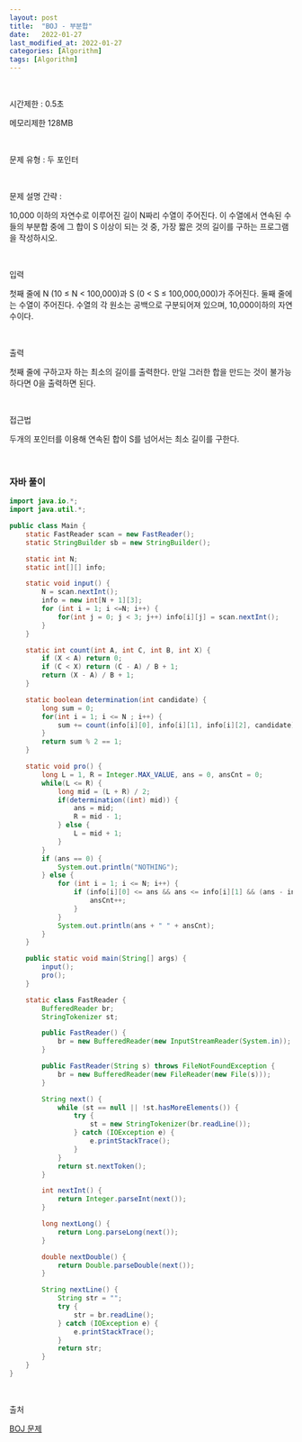 ```yaml
---
layout: post
title:  "BOJ - 부분합"
date:   2022-01-27
last_modified_at: 2022-01-27
categories: [Algorithm]
tags: [Algorithm]
---
```


<br/>

시간제한 : 0.5초

메모리제한 128MB

<br/>

문제 유형 : 두 포인터

<br/>

문제 설명 간략 :    

10,000 이하의 자연수로 이루어진 길이 N짜리 수열이 주어진다.
이 수열에서 연속된 수들의 부분합 중에 그 합이 S 이상이 되는 것 중,
가장 짧은 것의 길이를 구하는 프로그램을 작성하시오.


<br/>

입력

첫째 줄에 N (10 ≤ N < 100,000)과 S (0 < S ≤ 100,000,000)가 주어진다.
둘째 줄에는 수열이 주어진다. 수열의 각 원소는 공백으로 구분되어져 있으며, 10,000이하의 자연수이다.



<br/>

출력

첫째 줄에 구하고자 하는 최소의 길이를 출력한다. 만일 그러한 합을 만드는 것이 불가능하다면 0을 출력하면 된다.




<br/>
   
접근법

두개의 포인터를 이용해 연속된 합이 S를 넘어서는 최소 길이를 구한다.


<br/>

### 자바 풀이

```java
import java.io.*;
import java.util.*;

public class Main {
    static FastReader scan = new FastReader();
    static StringBuilder sb = new StringBuilder();

    static int N;
    static int[][] info;

    static void input() {
        N = scan.nextInt();
        info = new int[N + 1][3];
        for (int i = 1; i <=N; i++) {
            for(int j = 0; j < 3; j++) info[i][j] = scan.nextInt();
        }
    }

    static int count(int A, int C, int B, int X) {
        if (X < A) return 0;
        if (C < X) return (C - A) / B + 1;
        return (X - A) / B + 1;
    }

    static boolean determination(int candidate) {
        long sum = 0;
        for(int i = 1; i <= N ; i++) {
            sum += count(info[i][0], info[i][1], info[i][2], candidate);
        }
        return sum % 2 == 1;
    }

    static void pro() {
        long L = 1, R = Integer.MAX_VALUE, ans = 0, ansCnt = 0;
        while(L <= R) {
            long mid = (L + R) / 2;
            if(determination((int) mid)) {
                ans = mid;
                R = mid - 1;
            } else {
                L = mid + 1;
            }
        }
        if (ans == 0) {
            System.out.println("NOTHING");
        } else {
            for (int i = 1; i <= N; i++) {
                if (info[i][0] <= ans && ans <= info[i][1] && (ans - info[i][0]) % info[i][2] == 0) {
                    ansCnt++;
                }
            }
            System.out.println(ans + " " + ansCnt);
        }
    }

    public static void main(String[] args) {
        input();
        pro();
    }

    static class FastReader {
        BufferedReader br;
        StringTokenizer st;

        public FastReader() {
            br = new BufferedReader(new InputStreamReader(System.in));
        }

        public FastReader(String s) throws FileNotFoundException {
            br = new BufferedReader(new FileReader(new File(s)));
        }

        String next() {
            while (st == null || !st.hasMoreElements()) {
                try {
                    st = new StringTokenizer(br.readLine());
                } catch (IOException e) {
                    e.printStackTrace();
                }
            }
            return st.nextToken();
        }

        int nextInt() {
            return Integer.parseInt(next());
        }

        long nextLong() {
            return Long.parseLong(next());
        }

        double nextDouble() {
            return Double.parseDouble(next());
        }

        String nextLine() {
            String str = "";
            try {
                str = br.readLine();
            } catch (IOException e) {
                e.printStackTrace();
            }
            return str;
        }
    }
}

```

<br/>

출처

[BOJ 문제](https://www.acmicpc.net/problem/1806)